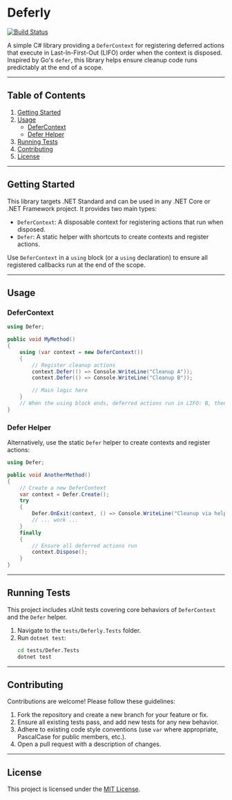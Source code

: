 # Deferly

[![Build Status](https://github.com/ugurelveren/Deferly/actions/workflows/build.yml/badge.svg)](https://github.com/ugurelveren/Deferly/actions/workflows/build.yml)


A simple C# library providing a `DeferContext` for registering deferred actions that execute in Last-In-First-Out (LIFO) order when the context is disposed. Inspired by Go's `defer`, this library helps ensure cleanup code runs predictably at the end of a scope.

---

## Table of Contents
1. [Getting Started](#getting-started)
2. [Usage](#usage)
   - [DeferContext](#defercontext)
   - [Defer Helper](#defer-helper)
4. [Running Tests](#running-tests)
5. [Contributing](#contributing)
6. [License](#license)

---

## Getting Started

This library targets .NET Standard and can be used in any .NET Core or .NET Framework project. It provides two main types:

- `DeferContext`: A disposable context for registering actions that run when disposed.
- `Defer`: A static helper with shortcuts to create contexts and register actions.

Use `DeferContext` in a `using` block (or a `using` declaration) to ensure all registered callbacks run at the end of the scope.

---

## Usage

### DeferContext

```csharp
using Defer;

public void MyMethod()
{
    using (var context = new DeferContext())
    {
        // Register cleanup actions
        context.Defer(() => Console.WriteLine("Cleanup A"));
        context.Defer(() => Console.WriteLine("Cleanup B"));

        // Main logic here
    }
    // When the using block ends, deferred actions run in LIFO: B, then A.
}
```

### Defer Helper

Alternatively, use the static `Defer` helper to create contexts and register actions:

```csharp
using Defer;

public void AnotherMethod()
{
    // Create a new DeferContext
    var context = Defer.Create();
    try
    {
        Defer.OnExit(context, () => Console.WriteLine("Cleanup via helper"));
        // ... work ...
    }
    finally
    {
        // Ensure all deferred actions run
        context.Dispose();
    }
}
```

---

## Running Tests

This project includes xUnit tests covering core behaviors of `DeferContext` and the `Defer` helper.

1. Navigate to the `tests/Deferly.Tests` folder.  
2. Run `dotnet test`:
   ```bash
   cd tests/Defer.Tests
   dotnet test
   ```
---

## Contributing

Contributions are welcome! Please follow these guidelines:

1. Fork the repository and create a new branch for your feature or fix.  
2. Ensure all existing tests pass, and add new tests for any new behavior.  
3. Adhere to existing code style conventions (use `var` where appropriate, PascalCase for public members, etc.).  
4. Open a pull request with a description of changes.

---

## License

This project is licensed under the [MIT License](LICENSE).
